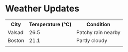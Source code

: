 # Weather Updates

<!-- WEATHER-UPDATE-START -->
<table><tr><th>City</th><th>Temperature (°C)</th><th>Condition</th></tr><tr><td>Valsad</td><td>26.5</td><td>Patchy rain nearby</td></tr><tr><td>Boston</td><td>21.1</td><td>Partly cloudy</td></tr><tr><td></td><td></td><td></td></tr></table>
<!-- WEATHER-UPDATE-END -->
